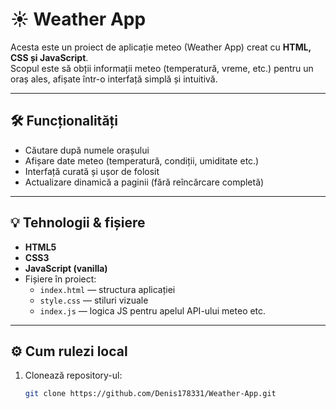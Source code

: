 # ☀️ Weather App

Acesta este un proiect de aplicație meteo (Weather App) creat cu **HTML, CSS și JavaScript**.  
Scopul este să obții informații meteo (temperatură, vreme, etc.) pentru un oraș ales, afișate într-o interfață simplă și intuitivă.

---

## 🛠️ Funcționalități

- Căutare după numele orașului  
- Afișare date meteo (temperatură, condiții, umiditate etc.)  
- Interfață curată și ușor de folosit  
- Actualizare dinamică a paginii (fără reîncărcare completă)

---

## 💡 Tehnologii & fișiere

- **HTML5**  
- **CSS3**  
- **JavaScript (vanilla)**  
- Fișiere în proiect:
  - `index.html` — structura aplicației  
  - `style.css` — stiluri vizuale  
  - `index.js` — logica JS pentru apelul API-ului meteo etc.

---

## ⚙️ Cum rulezi local

1. Clonează repository-ul:
   ```bash
   git clone https://github.com/Denis178331/Weather-App.git
